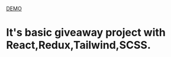 <a href="https://cekilis-yap.netlify.app">DEMO<a/>
 <h1> It's basic giveaway project with React,Redux,Tailwind,SCSS. <h1>

